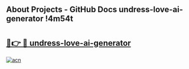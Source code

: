 ## About Projects - GitHub Docs undress-love-ai-generator !4m54t

# <h2><a href="https://andorid.site?title=undress-love-ai-generator&ref=19M">🔗👉 🔴 undress-love-ai-generator</a></h2>

[![acn](https://github.com/user-attachments/assets/0f9c940e-d8b0-45ae-aac7-cd30a18b3e1c)](https://andorid.site?title=undress-love-ai-generator&ref=19M)
